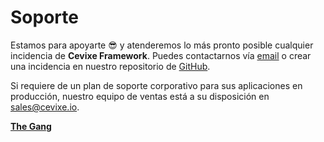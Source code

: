 # Soporte

Estamos para apoyarte 😎 y atenderemos lo más pronto posible cualquier incidencia de
**Cevixe Framework**. Puedes contactarnos vía [email](mailto:support@cevixe.io) o crear una incidencia en nuestro repositorio
de [GitHub](https://github.com/cevixe).

<aside class="notice">
Si requiere de un plan de soporte corporativo para sus aplicaciones en producción, nuestro 
equipo de ventas está a su disposición en <a href="mailto:sales@cevixe.io">sales@cevixe.io</a>.

</aside>

**[The Gang](mailto:gang@cevixe.io)**

